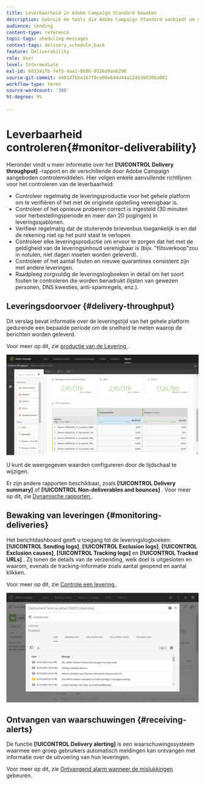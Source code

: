 ```yaml
---
title: Leverbaarheid in Adobe Campaign Standard bewaken
description: Gebruik de tools die Adobe Campaign Standard aanbiedt om de prestaties van uw platform te controleren.
audience: sending
content-type: reference
topic-tags: sheduling-messages
context-tags: delivery,schedule,back
feature: Deliverability
role: User
level: Intermediate
exl-id: 683341fb-fef5-4aa1-8606-9526d9ae6290
source-git-commit: 449187bba167f9ce00e644d44a124b36030ba001
workflow-type: tm+mt
source-wordcount: '308'
ht-degree: 9%

---
```


# Leverbaarheid controleren{#monitor-deliverability}

Hieronder vindt u meer informatie over het **[!UICONTROL Delivery throughput]** -rapport en de verschillende door Adobe Campaign aangeboden controlemiddelen. Hier volgen enkele aanvullende richtlijnen voor het controleren van de leverbaarheid:

* Controleer regelmatig de leveringsproductie voor het gehele platform om te verifiëren of het met de originele opstelling verenigbaar is.
* Controleer of het opnieuw proberen correct is ingesteld (30 minuten voor herbestellingsperiode en meer dan 20 pogingen) in leveringssjablonen.
* Verifieer regelmatig dat de stuiterende brievenbus toegankelijk is en dat de rekening niet op het punt staat te verlopen.
* Controleer elke leveringsproductie om ervoor te zorgen dat het met de geldigheid van de leveringsinhoud verenigbaar is (bijv. &quot;flitsverkoop&quot;zou in notulen, niet dagen moeten worden geleverd).
* Controleer of het aantal fouten en nieuwe quarantines consistent zijn met andere leveringen.
* Raadpleeg zorgvuldig de leveringslogboeken in detail om het soort fouten te controleren die worden benadrukt (lijsten van gewezen personen, DNS kwesties, anti-spamregels, enz.).

## Leveringsdoorvoer {#delivery-throughput}

Dit verslag bevat informatie over de leveringstijd van het gehele platform gedurende een bepaalde periode om de snelheid te meten waarop de berichten worden geleverd.

Voor meer op dit, zie [ productie van de Levering ](../../reporting/using/delivery-throughput.md).

![](assets/delivery_reports_1.png)

U kunt de weergegeven waarden configureren door de tijdschaal te wijzigen.

Er zijn andere rapporten beschikbaar, zoals **[!UICONTROL Delivery summary]** of **[!UICONTROL Non-deliverables and bounces]** . Voor meer op dit, zie [ Dynamische rapporten ](../../reporting/using/about-dynamic-reports.md).

## Bewaking van leveringen {#monitoring-deliveries}

Het berichtdashboard geeft u toegang tot de leveringslogboeken: **[!UICONTROL Sending logs]**, **[!UICONTROL Exclusion logs]**, **[!UICONTROL Exclusion causes]**, **[!UICONTROL Tracking logs]** en **[!UICONTROL Tracked URLs]** . Zij tonen de details van de verzending, welk doel is uitgesloten en waarom, evenals de tracking-informatie zoals aantal geopend en aantal klikken.

Voor meer op dit, zie [ Controle een levering ](../../sending/using/monitoring-a-delivery.md).

![](assets/sending_delivery1.png)

## Ontvangen van waarschuwingen {#receiving-alerts}

De functie **[!UICONTROL Delivery alerting]** is een waarschuwingssysteem waarmee een groep gebruikers automatisch meldingen kan ontvangen met informatie over de uitvoering van hun leveringen.

Voor meer op dit, zie [ Ontvangend alarm wanneer de mislukkingen ](../../sending/using/receiving-alerts-when-failures-happen.md) gebeuren.

<!--## External tools (#external-tools)

### Signal Spam {#signal-spam}

Signal Spam is a French service which offers anonymized feedback loop reporting for French ISPs (Orange, SFR).

This service allows you to follow the reputation of the French ISPs and track customers' activity evolution.

Signal Spam also provides direct complaints that end users log through a dedicated interface. Those complaints are then quarantined from the email address database.

### 250ok {#solution-250ok}

250ok is a monitoring solution which provides IP and domain denylists, as well as reputation indicators.

The information provided is real-time, which allows for a pro-active assistance. 250ok a complementary solution to the Adobe deliverability internal tools.-->
